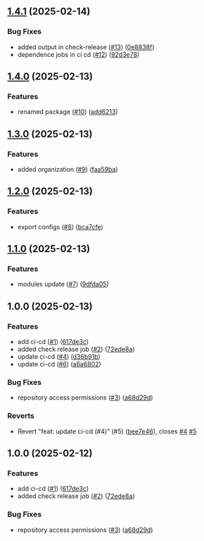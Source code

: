 ## [1.4.1](https://github.com/newo-ai/eslint-config-newo/compare/v1.4.0...v1.4.1) (2025-02-14)


### Bug Fixes

* added output in check-release ([#13](https://github.com/newo-ai/eslint-config-newo/issues/13)) ([0e8838f](https://github.com/newo-ai/eslint-config-newo/commit/0e8838f868a76babd580136f00e3f9a22fb5d91b))
* dependence jobs in ci cd ([#12](https://github.com/newo-ai/eslint-config-newo/issues/12)) ([92d3e78](https://github.com/newo-ai/eslint-config-newo/commit/92d3e78384dabc5f66dd0a421e8372533260afda))

## [1.4.0](https://github.com/newo-ai/eslint-config-newo/compare/v1.3.0...v1.4.0) (2025-02-13)


### Features

* renamed package ([#10](https://github.com/newo-ai/eslint-config-newo/issues/10)) ([add6213](https://github.com/newo-ai/eslint-config-newo/commit/add621381b950c887f35ffc5bf1df8079721fe4f))

## [1.3.0](https://github.com/newo-ai/eslint-config-newo/compare/v1.2.0...v1.3.0) (2025-02-13)


### Features

* added organization ([#9](https://github.com/newo-ai/eslint-config-newo/issues/9)) ([faa59ba](https://github.com/newo-ai/eslint-config-newo/commit/faa59ba57c3a72450db5283d85965fde413d9b7c))

## [1.2.0](https://github.com/newo-ai/eslint-config-newo/compare/v1.1.0...v1.2.0) (2025-02-13)


### Features

* export configs ([#8](https://github.com/newo-ai/eslint-config-newo/issues/8)) ([bca7cfe](https://github.com/newo-ai/eslint-config-newo/commit/bca7cfe4e053aa216fdde029bef586941d015c50))

## [1.1.0](https://github.com/newo-ai/eslint-config-newo/compare/v1.0.0...v1.1.0) (2025-02-13)


### Features

* modules update ([#7](https://github.com/newo-ai/eslint-config-newo/issues/7)) ([9dfda05](https://github.com/newo-ai/eslint-config-newo/commit/9dfda05cf8ea70af2f603fcea481a039410ea572))

## 1.0.0 (2025-02-13)


### Features

* add ci-cd ([#1](https://github.com/newo-ai/eslint-config-newo/issues/1)) ([617de3c](https://github.com/newo-ai/eslint-config-newo/commit/617de3ca16db5a919b69619ce814448a36b7cb22))
* added check release job ([#2](https://github.com/newo-ai/eslint-config-newo/issues/2)) ([72ede8a](https://github.com/newo-ai/eslint-config-newo/commit/72ede8a0b1b17b1626c4da7e48a0190ab1bed0cf))
* update ci-cd ([#4](https://github.com/newo-ai/eslint-config-newo/issues/4)) ([d36b91b](https://github.com/newo-ai/eslint-config-newo/commit/d36b91bdf30fbd4495fc00c86e81566c0e9536ab))
* update ci-cd ([#6](https://github.com/newo-ai/eslint-config-newo/issues/6)) ([a6a6802](https://github.com/newo-ai/eslint-config-newo/commit/a6a680245d482c26a9bc1aba258db5221cbeb692))


### Bug Fixes

* repository access permissions ([#3](https://github.com/newo-ai/eslint-config-newo/issues/3)) ([a68d29d](https://github.com/newo-ai/eslint-config-newo/commit/a68d29dae381c2218c605408e7a4694d25713fea))


### Reverts

* Revert "feat: update ci-cd (#4)" (#5) ([bee7e46](https://github.com/newo-ai/eslint-config-newo/commit/bee7e46e77bc076f48aedfa1b02a27c777811a2e)), closes [#4](https://github.com/newo-ai/eslint-config-newo/issues/4) [#5](https://github.com/newo-ai/eslint-config-newo/issues/5)

## 1.0.0 (2025-02-12)


### Features

* add ci-cd ([#1](https://github.com/newo-ai/eslint-config-newo/issues/1)) ([617de3c](https://github.com/newo-ai/eslint-config-newo/commit/617de3ca16db5a919b69619ce814448a36b7cb22))
* added check release job ([#2](https://github.com/newo-ai/eslint-config-newo/issues/2)) ([72ede8a](https://github.com/newo-ai/eslint-config-newo/commit/72ede8a0b1b17b1626c4da7e48a0190ab1bed0cf))


### Bug Fixes

* repository access permissions ([#3](https://github.com/newo-ai/eslint-config-newo/issues/3)) ([a68d29d](https://github.com/newo-ai/eslint-config-newo/commit/a68d29dae381c2218c605408e7a4694d25713fea))
